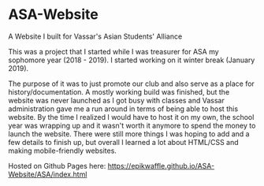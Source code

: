 # ASA-Website
A Website I built for Vassar's Asian Students' Alliance

This was a project that I started while I was treasurer for ASA my sophomore year (2018 - 2019). I started working on it winter break (January 2019). 

The purpose of it was to just promote our club and also serve as a place for history/documentation. A mostly working build was finished, but the website was never launched as I got busy with classes and Vassar administration gave me a run around in terms of being able to host this website. By the time I realized I would have to host it on my own, the school year was wrapping up and it wasn't worth it anymore to spend the money to launch the website. There were still more things I was hoping to add and a few details to finish up, but overall I learned a lot about HTML/CSS and making mobile-friendly websites. 

Hosted on Github Pages here: https://epikwaffle.github.io/ASA-Website/ASA/index.html

